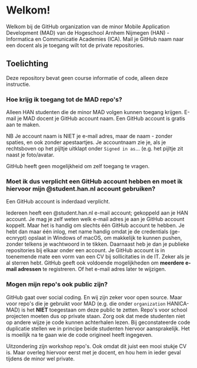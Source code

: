 # Welkom!
Welkom bij de GitHub organization van de minor Mobile Application Development (MAD) van de Hogeschool Arnhem Nijmegen (HAN) - Informatica en Communicatie Academies (ICA). Mail je GitHub naam naar een docent als je toegang wilt tot de private repositories.

## Toelichting
Deze repository bevat geen course informatie of code, alleen deze instructie.

### Hoe krijg ik toegang tot de MAD repo's?
Alleen HAN studenten die de minor MAD volgen kunnen toegang krijgen. E-mail je MAD docent je GitHub account naam. Een GitHub account is gratis aan te maken. 

NB Je account naam is NIET je e-mail adres, maar de naam - zonder spaties, en ook zonder apestaartjes. Je accountnaam zie je, als je rechtsboven op het pijltje uitklapt onder `Signed in as`... (e.g. het pijltje zit naast je foto/avatar.

GitHub heeft geen mogelijkheid om zelf toegang te vragen.

### Moet ik dus verplicht een GitHub account hebben en moet ik hiervoor mijn @student.han.nl account gebruiken?
Een GitHub account is inderdaad verplicht.

Iedereen heeft een @student.han.nl e-mail account; gekoppeld aan je HAN account. Je mag je zelf weten welk e-mail adres je aan je GitHub account koppelt. Maar het is handig om slechts één GitHub account te hebben. Je hebt dan maar één inlog, met name handig omdat je de credentials (ge-ecnrypt) opslaat in Windows of macOS, om makkelijk te kunnen pushen, zonder telkens je wachtwoord in te tikken. Daarnaast heb je dan je publieke repositories bij elkaar onder een account. Je GitHub account is in toenemende mate een vorm van een CV bij sollicitaties in de IT. Zeker als je al sterren hebt. GitHub geeft ook voldoende mogelijkheden om **meerdere e-mail adressen** te registreren. Of het e-mail adres later te wijzigen.

### Mogen mijn repo's ook public zijn?
GitHub gaat over social coding. En wij zijn zeker voor open source. Maar voor repo's die je gebruikt voor MAD (e.g. die onder `organization` HANICA-MAD) is het **NIET** toegestaan om deze public te zetten. Repo's voor school projecten moeten dus op private staan. Zorg ook dat mede studenten niet op andere wijze je code kunnen achterhalen lezen. Bij geconstateerde code duplicatie stellen we in principe beide studenten hiervoor aansprakelijk. Het is moeilijk na te gaan wie de code origineel heeft ingegeven.

Uitzondering zijn workshop repo's. Ook omdat dit juist een mooi stukje CV is. Maar overleg hiervoor eerst met je docent, en hou hem in ieder geval tijdens de minor wel private.
